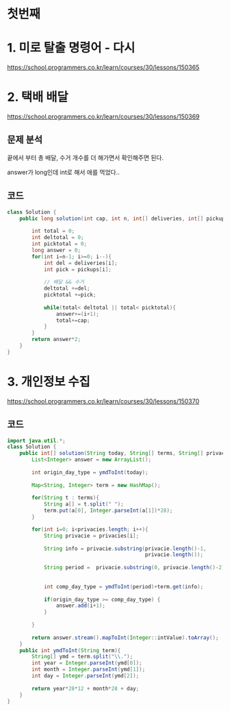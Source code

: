 # 첫번째

# 1. 미로 탈출 명령어 - 다시
https://school.programmers.co.kr/learn/courses/30/lessons/150365

# 2. 택배 배달
https://school.programmers.co.kr/learn/courses/30/lessons/150369

## 문제 분석
끝에서 부터 총 배달, 수거 개수를 더 해가면서 확인해주면 된다.

answer가 long인데 int로 해서 애를 먹었다..

## 코드
```java
class Solution {
    public long solution(int cap, int n, int[] deliveries, int[] pickups) {
    
        int total = 0;
        int deltotal = 0;
        int picktotal = 0;
        long answer = 0;
        for(int i=n-1; i>=0; i--){
            int del = deliveries[i];
            int pick = pickups[i];
            
            // 배달 && 수거
            deltotal +=del;
            picktotal +=pick;
            
            while(total< deltotal || total< picktotal){
                answer+=(i+1);
                total+=cap;
            }
        }
        return answer*2;
    }
}
```

# 3. 개인정보 수집
https://school.programmers.co.kr/learn/courses/30/lessons/150370

## 코드 
```java
import java.util.*;
class Solution {
    public int[] solution(String today, String[] terms, String[] privacies) {
        List<Integer> answer = new ArrayList();
       
        int origin_day_type = ymdToInt(today);
        
        Map<String, Integer> term = new HashMap();
        
        for(String t : terms){
            String a[] = t.split(" ");
            term.put(a[0], Integer.parseInt(a[1])*28);
        }

        for(int i=0; i<privacies.length; i++){
            String privacie = privacies[i];
            
            String info = privacie.substring(privacie.length()-1, 
                                             privacie.length());
            
            String period =  privacie.substring(0, privacie.length()-2);
            
            
            int comp_day_type = ymdToInt(period)+term.get(info);
            
            if(origin_day_type >= comp_day_type) {
                answer.add(i+1);
            }  
            
        }
        
        return answer.stream().mapToInt(Integer::intValue).toArray();
    }
    public int ymdToInt(String term){
        String[] ymd = term.split("\\.");
        int year = Integer.parseInt(ymd[0]);
        int month = Integer.parseInt(ymd[1]);
        int day = Integer.parseInt(ymd[2]);
        
        return year*28*12 + month*28 + day;
    }
}
```